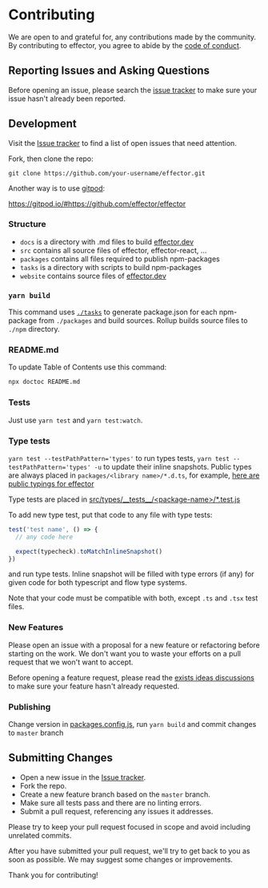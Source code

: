 # Contributing

We are open to and grateful for, any contributions made by the community. By contributing to effector, you agree to abide by the [code of conduct](https://github.com/effector/effector/blob/master/CODE_OF_CONDUCT.md).

## Reporting Issues and Asking Questions

Before opening an issue, please search the [issue tracker](https://github.com/effector/effector/issues) to make sure your issue hasn't already been reported.

## Development

Visit the [Issue tracker](https://github.com/effector/effector/issues) to find a list of open issues that need attention.

Fork, then clone the repo:

```
git clone https://github.com/your-username/effector.git
```

Another way is to use [gitpod](https://gitpod.io):

https://gitpod.io/#https://github.com/effector/effector

### Structure

- `docs` is a directory with .md files to build [effector.dev](https://effector.dev)
- `src` contains all source files of effector, effector-react, ...
- `packages` contains all files required to publish npm-packages
- `tasks` is a directory with scripts to build npm-packages
- `website` contains source files of [effector.dev](https://effector.dev)

### `yarn build`

This command uses [`./tasks`](https://github.com/effector/effector/tree/master/tasks) to generate package.json for each npm-package from `./packages` and build sources.
Rollup builds source files to `./npm` directory.

### README.md

To update Table of Contents use this command:

```sh
npx doctoc README.md
```

### Tests

Just use `yarn test` and `yarn test:watch`.

### Type tests

`yarn test --testPathPattern='types'` to run types tests, `yarn test --testPathPattern='types' -u` to update their inline snapshots. Public types are always placed in `packages/<library name>/*.d.ts`, for example, [here are public typings for effector](https://github.com/effector/effector/blob/master/packages/effector/index.d.ts)

Type tests are placed in [src/types/\_\_tests\_\_/\<package-name>/\*.test.js](https://github.com/effector/effector/tree/master/src/types/__tests__)

To add new type test, put that code to any file with type tests:

```js
test('test name', () => {
  // any code here

  expect(typecheck).toMatchInlineSnapshot()
})
```

and run type tests. Inline snapshot will be filled with type errors (if any) for given code for both typescript and flow type systems.

Note that your code must be compatible with both, except `.ts` and `.tsx` test files.

### New Features

Please open an issue with a proposal for a new feature or refactoring before starting on the work.
We don't want you to waste your efforts on a pull request that we won't want to accept.

Before opening a feature request, please read the [exists ideas discussions](https://github.com/effector/effector/discussions/categories/ideas) to make sure your feature hasn't already requested.

### Publishing

Change version in [packages.config.js](https://github.com/effector/effector/blob/master/tools/builder/packages.config.js#L50), run `yarn build` and commit changes to `master` branch

## Submitting Changes

- Open a new issue in the [Issue tracker](https://github.com/effector/effector/issues).
- Fork the repo.
- Create a new feature branch based on the `master` branch.
- Make sure all tests pass and there are no linting errors.
- Submit a pull request, referencing any issues it addresses.

Please try to keep your pull request focused in scope and avoid including unrelated commits.

After you have submitted your pull request, we'll try to get back to you as soon as possible. We may suggest some changes or improvements.

Thank you for contributing!
